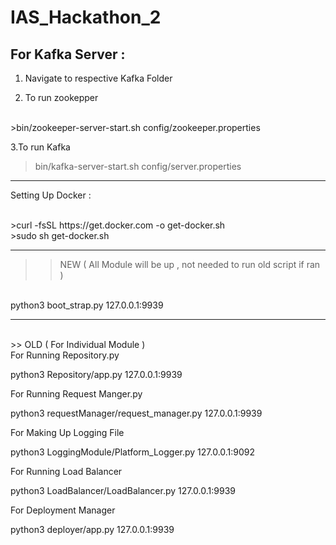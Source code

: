 # IAS_Hackathon_2

For Kafka Server : 
------------------
1. Navigate to respective Kafka Folder 

2. To run zookepper
<br />
>bin/zookeeper-server-start.sh config/zookeeper.properties

3.To run Kafka
<br />
>bin/kafka-server-start.sh config/server.properties

------------------------------

Setting Up Docker :

<br />
>curl -fsSL https://get.docker.com -o get-docker.sh
<br />
>sudo sh get-docker.sh

------------------------------

>> NEW ( All Module will be up , not needed to run old script if ran )
<br />
python3 boot_strap.py 127.0.0.1:9939

------------------------------
<br />
>> OLD ( For Individual Module )
<br />
For Running Repository.py 

python3 Repository/app.py 127.0.0.1:9939

For Running Request Manger.py 

python3 requestManager/request_manager.py 127.0.0.1:9939

For Making Up Logging File 

python3 LoggingModule/Platform_Logger.py 127.0.0.1:9092

For Running Load Balancer 

python3 LoadBalancer/LoadBalancer.py 127.0.0.1:9939

For Deployment Manager

python3 deployer/app.py 127.0.0.1:9939


